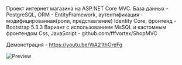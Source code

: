 Проект интернет магазина на ASP.NET Core MVC. База данных - PostgreSQL, ORM - EntityFramework, аутентификация - модифицированная(роли, представление) Identity Core, фронтенд - Bootstrap 5.3.3
Вариант с использованием MsSQL и кастомным фронтендом Css, JavaScript - github.com/fffvortex/ShopMVC

Демонстрация - https://youtu.be/WA21thOreFg

![Preview](https://github.com/user-attachments/assets/42aec171-9e3c-413c-897e-2387dee567ab)
